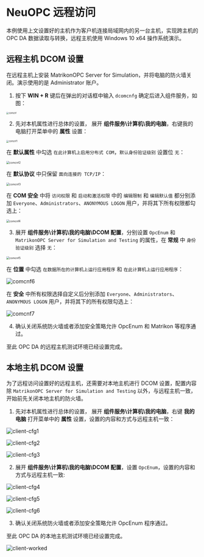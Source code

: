# NeuOPC 远程访问

本例使用上文设置好的主机作为客户机连接局域网内的另一台主机，实现跨主机的 OPC DA 数据读取与转换，远程主机使用 Windows 10 x64 操作系统演示。

## 远程主机 DCOM 设置

在远程主机上安装 MatrikonOPC Server for Simulation，并将电脑的防火墙关闭。演示使用的是 Administrator 账户。

1. 按下 **WIN + R** 键后在弹出的对话框中输入 `dcomcnfg` 确定后进入组件服务，如图：

<img src="./assets/comcnf.png" alt="comcnf" style="zoom:40%;" />

2. 先对本机属性进行总体的设置， 展开 **组件服务\计算机\我的电脑**，右键我的电脑打开菜单中的 **属性** 设置：

<img src="./assets/comcnf1.png" alt="comcnf1" style="zoom:40%;" />

在 **默认属性** 中勾选 `在此计算机上启用分布式 COM`，`默认身份验证级别` 设置位 `无`：

<img src="./assets/comcnf2.png" alt="comcnf2" style="zoom:50%;" />

在 **默认协议** 中只保留 `面向连接的 TCP/IP`：

<img src="./assets/comcnf3.png" alt="comcnf3" style="zoom:50%;" />

在 **COM 安全** 中将 `访问权限` 和 `启动和激活权限` 中的 `编辑限制` 和 `编辑默认值` 都分别添加  `Everyone`、`Administrators`、`ANONYMOUS LOGON` 用户，并将其下所有权限都勾选上：

<img src="./assets/comcnf4.png" alt="comcnf4" style="zoom:50%;" />

3. 展开 **组件服务\计算机\我的电脑\DCOM 配置**，分别设置 `OpcEnum` 和 `MatrikonOPC Server for Simulation and Testing` 的属性，在 **常规** 中 `身份验证级别` 选择 `无`：

<img src="./assets/comcnf5.png" alt="comcnf5" style="zoom:50%;" />

在 **位置** 中勾选 `在数据所在的计算机上运行应用程序` 和 `在此计算机上运行应用程序`：

![comcnf6](./assets/comcnf6.png)

在 **安全** 中所有权限选择自定义后分别添加 `Everyone`、`Administrators`、`ANONYMOUS LOGON` 用户，并将其下的所有权限勾选上：

![comcnf7](./assets/comcnf7.png)

4. 确认关闭系统防火墙或者添加安全策略允许 OpcEnum 和 Matrikon 等程序通过。

至此 OPC DA 的远程主机测试环境已经设置完成。

## 本地主机 DCOM 设置

为了远程访问设置好的远程主机，还需要对本地主机进行 DCOM 设置，配置内容除 `MatrikonOPC Server for Simulation and Testing` 以外，与远程主机一致，开始前先关闭本地主机的防火墙。

1. 先对本机属性进行总体的设置， 展开 **组件服务\计算机\我的电脑**，右键 **我的电脑** 打开菜单中的 **属性** 设置，设置的内容和方式与远程主机一致：

![client-cfg1](./assets/client-cfg1.png)

![client-cfg2](./assets/client-cfg2.png)

![client-cfg3](./assets/client-cfg3.png)

2. 展开 **组件服务\计算机\我的电脑\DCOM 配置**，设置 `OpcEnum`，设置的内容和方式与远程主机一致:

![client-cfg4](./assets/client-cfg4.png)

![client-cfg5](./assets/client-cfg5.png)

![client-cfg6](./assets/client-cfg6.png)

3. 确认关闭系统防火墙或者添加安全策略允许 OpcEnum 程序通过。

至此 OPC DA 的本地主机测试环境已经设置完成。

![client-worked](./assets/client-worked.png)